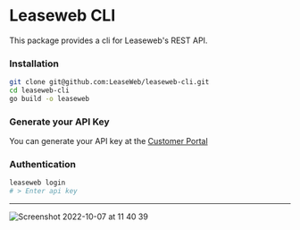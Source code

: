 # Leaseweb CLI

This package provides a cli for Leaseweb's REST API.

### Installation
```bash
git clone git@github.com:LeaseWeb/leaseweb-cli.git
cd leaseweb-cli
go build -o leaseweb
```

### Generate your API Key
You can generate your API key at the [Customer Portal](https://secure.leaseweb.com/)

### Authentication
```bash
leaseweb login
# > Enter api key
```

---

![Screenshot 2022-10-07 at 11 40 39](https://user-images.githubusercontent.com/20487980/194524342-82f63f0e-8877-47f1-a67a-ef88b59b561e.png)
